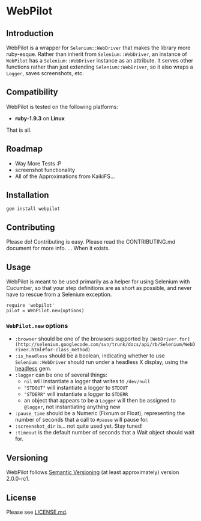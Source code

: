 WebPilot
=====

Introduction
------------

WebPilot is a wrapper for `Selenium::WebDriver` that makes the library more ruby-esque. Rather than inherit from `Selenium::WebDriver`, an instance of `WebPilot` has a `Selenium::WebDriver` instance as an attribute. It serves other functions rather than just extending `Selenium::WebDriver`, so it also wraps a `Logger`, saves screenshots, etc.

Compatibility
-------------

WebPilot is tested on the following platforms:

* **ruby-1.9.3** on **Linux**

That is all.

Roadmap
-------

* Way More Tests :P
* screenshot functionality
* All of the Approximations from KaikiFS...

Installation
------------

    gem install webpilot

Contributing
------------

Please do! Contributing is easy. Please read the CONTRIBUTING.md document for more info. ... When it exists.

Usage
-----

WebPilot is meant to be used primarily as a helper for using Selenium with Cucumber, so that your step definitions are as short as possible, and never have to rescue from a Selenium exception.

    require 'webpilot'
    pilot = WebPilot.new(options)

### `WebPilot.new` options

* `:browser` should be one of the browsers supported by `[WebDriver.for](http://selenium.googlecode.com/svn/trunk/docs/api/rb/Selenium/WebDriver.html#for-class_method)`
* `:is_headless` should be a boolean, indicating whether to use `Selenium::WebDriver` should run under a headless X display, using the [headless](https://github.com/leonid-shevtsov/headless) gem.
* `:logger` can be one of several things:
  * `nil` will instantiate a logger that writes to `/dev/null`
  * `"STDOUT"` will instantiate a logger to `STDOUT`
  * `"STDERR"` will instantiate a logger to `STDERR`
  * an object that appears to be a `Logger` will then be assigned to `@logger`, not instantiating anything new
* `:pause_time` should be a Numeric (Fixnum or Float), representing the number of seconds that a call to `#pause` will pause for.
* `:screenshot_dir` is... not quite used yet. Stay tuned!
* `:timeout` is the default number of seconds that a Wait object should wait for.

Versioning
----------

WebPilot follows [Semantic Versioning](http://semver.org/) (at least approximately) version 2.0.0-rc1.

License
-------

Please see [LICENSE.md](LICENSE.md).

